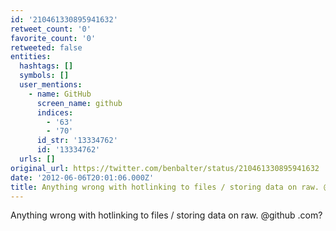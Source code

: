 ```yaml
---
id: '210461330895941632'
retweet_count: '0'
favorite_count: '0'
retweeted: false
entities:
  hashtags: []
  symbols: []
  user_mentions:
    - name: GitHub
      screen_name: github
      indices:
        - '63'
        - '70'
      id_str: '13334762'
      id: '13334762'
  urls: []
original_url: https://twitter.com/benbalter/status/210461330895941632
date: '2012-06-06T20:01:06.000Z'
title: Anything wrong with hotlinking to files / storing data on raw. @github .com?
---
```


Anything wrong with hotlinking to files / storing data on raw. @github .com?